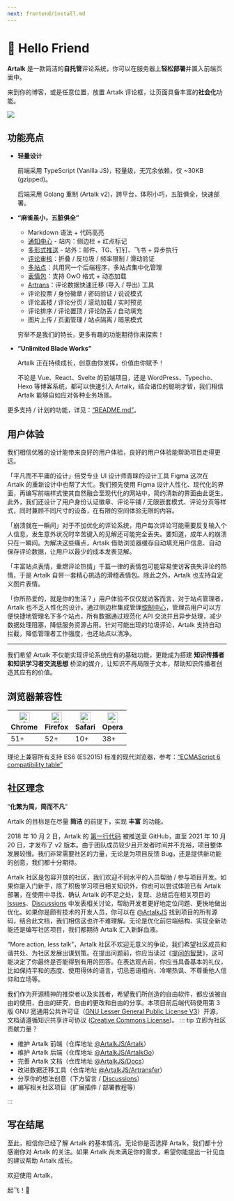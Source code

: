 ```yaml
---
next: frontend/install.md
---
```


# <span class="wave">👋</span> Hello Friend

**Artalk** 是一款简洁的**自托管**评论系统，你可以在服务器上**轻松部署**并置入前端页面中。

来到你的博客，或是任意位置，放置 Artalk 评论框，让页面具备丰富的**社会化**功能。

![](https://user-images.githubusercontent.com/22412567/141147152-df30a0ff-bf41-42ee-9958-4722206a7a90.png)

## 功能亮点

 - **轻量设计**

   前端采用 TypeScript (Vanilla JS)，轻量级，无冗余依赖，仅 ~30KB (gzipped)。

   后端采用 Golang 重制 (Artalk v2)，跨平台，体积小巧，五脏俱全，快速部署。

 - **“麻雀虽小，五脏俱全”**
   
   - Markdown 语法 + 代码高亮
   - [通知中心](./frontend/sidebar.md) - 站内：侧边栏 + 红点标记
   - [多形式推送](./backend/admin_notify.md) - 站外：邮件、TG、钉钉、飞书 + 异步执行
   - [评论审核](./backend/moderator.md)：折叠 / 反垃圾 / 频率限制 / 滑动验证
   - [多站点](./backend/multi-site.md)：共用同一个后端程序，多站点集中化管理
   - [表情包](./frontend/emoticons.md)：支持 OwO 格式 + 动态加载
   - [Artrans](./transfer.md)：评论数据快速迁移 (导入 / 导出) 工具
   - 评论投票 / 身份徽章 / 密码验证 / 说说模式 
   - 评论盖楼 / 评论分页 / 滚动加载 / 实时预览
   - 评论排序 / 评论置顶 / 评论防丢 / 自动填充
   - 图片上传 / 页面管理 / 站点隔离 / 暗黑模式

   穷举不是我们的特长，更多有趣的功能期待你来探索！

- **“Unlimited Blade Works”**

   Artalk 正在持续成长，创意由你发挥，价值由你赋予！

   不论是 Vue、React、Svelte 的前端项目，还是 WordPress、Typecho、Hexo 等博客系统，都可以快速引入 Artalk，结合诸位的聪明才智，我们相信 Artalk 能够自如应对各种业务场景。

更多支持 / 计划的功能，详见：[“README.md”](https://github.com/ArtalkJS/Artalk#todos)。

## 用户体验

我们相信优雅的设计能带来良好的用户体验，良好的用户体验能帮助项目走得更远。

「平凡而不平庸的设计」倍受专业 UI 设计师青睐的设计工具 Figma 这次在 Artalk 的重新设计中也帮了大忙。我们预先使用 Figma 设计人性化、现代化的界面，再编写前端样式使其自然融合至现代化的网站中，简约清新的界面由此诞生。此外，我们还设计了用户身份认证徽章、评论平铺 / 无限嵌套模式、评论分页等样式，同时兼顾不同尺寸的设备，在有限的空间体验无限的内容。

「崩溃就在一瞬间」对于不加优化的评论系统，用户每次评论可能需要反复输入个人信息，发生意外状况时辛苦键入的见解还可能完全丢失。要知道，成年人的崩溃只在一瞬间。为解决这些痛点，Artalk 借助浏览器缓存自动填充用户信息、自动保存评论数据，让用户以最少的成本发表见解。

「丰富站点表情，重燃评论热情」千篇一律的表情包可能容易使访客丧失评论的热情，于是 Artalk 自带一套精心挑选的滑稽表情包。除此之外，Artalk 也支持自定义图片表情。

「你所热爱的，就是你的生活？」用户体验不仅仅就访客而言，对于站点管理者，Artalk 也不乏人性化的设计。通过侧边栏集成管理[控制中心](./frontend/sidebar.md#控制中心)，管理员用户可以方便快捷地管理名下多个站点，所有数据通过规范化 API 交流并且异步处理，减少数据处理阻塞，降低服务资源占用。针对可能出现的垃圾评论，Artalk 支持自动拦截，降低管理者工作强度，也还站点以清净。

---

我们希望 Artalk 不仅能实现评论系统应有的基础功能，更能成为搭建 **知识传播者和知识学习者交流思想** 桥梁的媒介，让知识不再局限于文本，帮助知识传播者创造其应有的价值。

## 浏览器兼容性

| <img src="https://raw.githubusercontent.com/alrra/browser-logos/master/src/chrome/chrome_48x48.png" alt="Chrome" width="24px" height="24px" /><br/>Chrome | <img src="https://raw.githubusercontent.com/alrra/browser-logos/master/src/firefox/firefox_48x48.png" alt="Firefox" width="24px" height="24px" /><br/>Firefox | <img src="https://raw.githubusercontent.com/alrra/browser-logos/master/src/safari/safari_48x48.png" alt="Safari" width="24px" height="24px" /><br/>Safari | <img src="https://raw.githubusercontent.com/alrra/browser-logos/master/src/opera/opera_48x48.png" alt="Opera" width="24px" height="24px" /><br/>Opera |
| --------- | --------- | --------- | --------- |
| 51+ | 52+ | 10+ | 38+ |

理论上兼容所有支持 ES6 (ES2015) 标准的现代浏览器，参考：[“ECMAScript 6 compatibility table”](https://kangax.github.io/compat-table/es6/)

## 社区理念

“**化繁为简，简而不凡**”

Artalk 的目标是在尽量 **简洁** 的前提下，实现 **丰富** 的功能。

2018 年 10 月 2 日，Artalk 的 [第一行代码](https://github.com/ArtalkJS/Artalk/commit/66128e2c8d9a8ac00a8d1498ff0ec035a7727daf) 被推送至 GitHub，直至 2021 年 10 月 20 日，才发布了 v2 版本。由于团队成员较少且开发者时间并不充裕，项目整体发展较慢。我们非常需要社区的力量，无论是为项目反馈 Bug，还是提供新功能的创意，我们都十分期待。

Artalk 社区是包容开放的社区，我们欢迎不同水平的人员帮助 / 参与项目开发。如果你是入门新手，除了积极学习项目相关知识外，你也可以尝试体验已有 Artalk 部署，在使用中寻找、确认 Artalk 的不足之处，复现、总结后在相关项目的 [Issues](https://github.com/ArtalkJS/Artalk/issues)、[Discussions](https://github.com/ArtalkJS/Artalk/discussions) 中发表相关讨论，帮助开发者更好地定位问题、更快地做出优化。如果你是颇有技术的开发人员，你可以在 [@ArtalkJS](https://github.com/ArtalkJS) 找到项目的所有源码，结合此文档，我们相信这也许不难理解。无论是优化前后端结构、实现全新功能还是编写社区项目，我们都期待 Artalk 汇入新鲜血液。

“More action, less talk”，Artalk 社区不欢迎无意义的争论，我们希望社区成员和谐共处、为社区发展出谋划策。在提出问题前，你应当读过《[提问的智慧](https://lug.ustc.edu.cn/wiki/doc/smart-questions/)》，这可能决定了你最终是否能得到有用的回答。在表达观点前，你应当具备基本的礼仪，比如保持平和的态度、使用得体的语言，切忌恶语相向、冷嘲热讽、不尊重他人信仰和立场等。

我们作为开源精神的推崇者以及实践者，希望我们所创造的自由软件，都应该被自由的使用，自由的研究，自由的更改和自由的分享。本项目前后端代码使用第 3 版 GNU 宽通用公共许可证（[GNU Lesser General Public License V3](https://www.gnu.org/licenses/lgpl-3.0.html)）开源，文档请遵循知识共享许可协议 ([Creative Commons License](https://creativecommons.org/licenses/by-nc-sa/4.0/deed.zh))。
::: tip 立即为社区贡献力量？

 - 维护 Artalk 前端（仓库地址 [@ArtalkJS/Artalk](https://github.com/ArtalkJS/Artalk)）
 - 维护 Artalk 后端（仓库地址 [@ArtalkJS/ArtalkGo](https://github.com/ArtalkJS/ArtalkGo)）
 - 完善 Artalk 文档（仓库地址 [@ArtalkJS/Docs](https://github.com/ArtalkJS/Docs)）
 - 改进数据迁移工具（仓库地址 [@ArtalkJS/Artransfer](https://github.com/ArtalkJS/Artransfer)）
 - 分享你的想法创意（下方留言 / [Discussions](https://github.com/ArtalkJS/Artalk/discussions)）
 - 编写相关社区项目（扩展插件 / 部署教程等）

:::

## 写在结尾

至此，相信你已经了解 Artalk 的基本情况。无论你是否选择 Artalk，我们都十分感谢你对 Artalk 的关注。如果 Artalk 尚未满足你的需求，希望你能提出一针见血的建议帮助 Artalk 成长。

欢迎使用 Artalk，

起飞！🛫️
